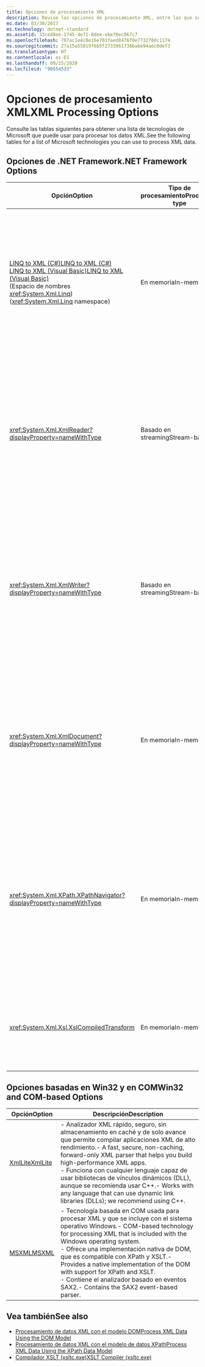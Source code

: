 ```yaml
---
title: Opciones de procesamiento XML
description: Revise las opciones de procesamiento XML, entre las que se incluyen LINQ to XML, XmlReader, XmlWriter, XmlDocument, XPathNavigator, XslCompiledTransform, XmlLite y MSXML.
ms.date: 03/30/2017
ms.technology: dotnet-standard
ms.assetid: 33ced8ee-1745-4e71-8dee-ebe70ec067c7
ms.openlocfilehash: 707ac1e4c8e16e701faed8476f0e773270dc1174
ms.sourcegitcommit: 27a15a55019f6b5f2733961738babe94aec0def3
ms.translationtype: HT
ms.contentlocale: es-ES
ms.lasthandoff: 09/15/2020
ms.locfileid: "90554533"
---
```

# <a name="xml-processing-options"></a><span data-ttu-id="ec39f-103">Opciones de procesamiento XML</span><span class="sxs-lookup"><span data-stu-id="ec39f-103">XML Processing Options</span></span>
<span data-ttu-id="ec39f-104">Consulte las tablas siguientes para obtener una lista de tecnologías de Microsoft que puede usar para procesar los datos XML.</span><span class="sxs-lookup"><span data-stu-id="ec39f-104">See the following tables for a list of Microsoft technologies you can use to process XML data.</span></span>  
  
## <a name="net-framework-options"></a><span data-ttu-id="ec39f-105">Opciones de .NET Framework</span><span class="sxs-lookup"><span data-stu-id="ec39f-105">.NET Framework Options</span></span>  
  
|<span data-ttu-id="ec39f-106">**Opción**</span><span class="sxs-lookup"><span data-stu-id="ec39f-106">**Option**</span></span>|<span data-ttu-id="ec39f-107">**Tipo de procesamiento**</span><span class="sxs-lookup"><span data-stu-id="ec39f-107">**Processing type**</span></span>|<span data-ttu-id="ec39f-108">**Descripción**</span><span class="sxs-lookup"><span data-stu-id="ec39f-108">**Description**</span></span>|  
|----------------|-------------------------|---------------------|  
|[<span data-ttu-id="ec39f-109">LINQ to XML (C#)</span><span class="sxs-lookup"><span data-stu-id="ec39f-109">LINQ to XML (C#)</span></span>](../../linq/linq-xml-overview.md) <br/> [<span data-ttu-id="ec39f-110">LINQ to XML (Visual Basic)</span><span class="sxs-lookup"><span data-stu-id="ec39f-110">LINQ to XML (Visual Basic)</span></span>](../../linq/linq-xml-overview.md) <br /><span data-ttu-id="ec39f-111">(Espacio de nombres <xref:System.Xml.Linq>)</span><span class="sxs-lookup"><span data-stu-id="ec39f-111">(<xref:System.Xml.Linq> namespace)</span></span>|<span data-ttu-id="ec39f-112">En memoria</span><span class="sxs-lookup"><span data-stu-id="ec39f-112">In-memory</span></span>|<span data-ttu-id="ec39f-113">- Basado en la tecnología Language Integrated Query (LINQ) de .NET Framework.</span><span class="sxs-lookup"><span data-stu-id="ec39f-113">-   Based on the .NET Framework Language-Integrated Query (LINQ) technology.</span></span><br /><span data-ttu-id="ec39f-114">- Proporciona una experiencia de consulta similar a SQL para objetos, datos relacionales y datos XML.</span><span class="sxs-lookup"><span data-stu-id="ec39f-114">-   Provides query experience that is similar to SQL for objects, relational data, and XML data.</span></span><br /><span data-ttu-id="ec39f-115">- Proporciona funcionalidades intuitivas de creación y transformación de documentos.</span><span class="sxs-lookup"><span data-stu-id="ec39f-115">-   Provides intuitive document creation and transformation capabilities.</span></span><br /><span data-ttu-id="ec39f-116">- Use esta opción si va a escribir código nuevo.</span><span class="sxs-lookup"><span data-stu-id="ec39f-116">-   Use this option if you're writing new code.</span></span>|  
|<xref:System.Xml.XmlReader?displayProperty=nameWithType>|<span data-ttu-id="ec39f-117">Basado en streaming</span><span class="sxs-lookup"><span data-stu-id="ec39f-117">Stream-based</span></span>|<span data-ttu-id="ec39f-118">- Proporciona un modo rápido, solo hacia delante y sin almacenamiento en caché de acceso a los datos XML.</span><span class="sxs-lookup"><span data-stu-id="ec39f-118">-   Provides a fast, non-cached, forward-only way to access XML data.</span></span><br /><span data-ttu-id="ec39f-119">- Puede crear objetos mediante el método <xref:System.Xml.XmlReader.Create%2A?displayProperty=nameWithType> y especificar el conjunto de características para habilitar en el objeto mediante la clase <xref:System.Xml.XmlReaderSettings>.</span><span class="sxs-lookup"><span data-stu-id="ec39f-119">-   You can create objects by using the <xref:System.Xml.XmlReader.Create%2A?displayProperty=nameWithType> method, and specify the set of features to enable on the object by using the <xref:System.Xml.XmlReaderSettings> class.</span></span>|  
|<xref:System.Xml.XmlWriter?displayProperty=nameWithType>|<span data-ttu-id="ec39f-120">Basado en streaming</span><span class="sxs-lookup"><span data-stu-id="ec39f-120">Stream-based</span></span>|<span data-ttu-id="ec39f-121">- Proporciona un modo rápido, solo hacia delante y sin almacenamiento en caché para generar los datos XML.</span><span class="sxs-lookup"><span data-stu-id="ec39f-121">-   Provides a fast, non-cached, forward-only way to generate XML data.</span></span><br /><span data-ttu-id="ec39f-122">- Puede crear objetos mediante el método <xref:System.Xml.XmlWriter.Create%2A?displayProperty=nameWithType> y especificar el conjunto de características para habilitar en el objeto mediante la clase <xref:System.Xml.XmlWriterSettings>.</span><span class="sxs-lookup"><span data-stu-id="ec39f-122">-   You can create objects by using the <xref:System.Xml.XmlWriter.Create%2A?displayProperty=nameWithType> method, and specify the set of features to enable on the object by using the <xref:System.Xml.XmlWriterSettings> class.</span></span>|  
|<xref:System.Xml.XmlDocument?displayProperty=nameWithType>|<span data-ttu-id="ec39f-123">En memoria</span><span class="sxs-lookup"><span data-stu-id="ec39f-123">In-memory</span></span>|<span data-ttu-id="ec39f-124">- Implementa el [nivel 1 principal del Modelo de objetos de documento (DOM) del W3C](https://www.w3.org/TR/REC-DOM-Level-1/level-one-core.html) y las recomendaciones [principales del nivel 2 del DOM](https://www.w3.org/TR/DOM-Level-2-Core/).</span><span class="sxs-lookup"><span data-stu-id="ec39f-124">-   Implements the [W3C Document Object Model (DOM) Level 1 Core](https://www.w3.org/TR/REC-DOM-Level-1/level-one-core.html) and [DOM Level 2 Core](https://www.w3.org/TR/DOM-Level-2-Core/) recommendations.</span></span><br /><span data-ttu-id="ec39f-125">- Puede crear, insertar, quitar y modificar los nodos mediante métodos y propiedades basándose en modelos DOM familiares.</span><span class="sxs-lookup"><span data-stu-id="ec39f-125">-   You can create, insert, remove, and modify nodes by using methods and properties based on the familiar DOM model.</span></span><br /><span data-ttu-id="ec39f-126">- Use esta opción si va a modificar el código existente que usa el DOM del W3C.</span><span class="sxs-lookup"><span data-stu-id="ec39f-126">-   Use this option if you're modifying existing code that utilizes the W3C DOM.</span></span>|  
|<xref:System.Xml.XPath.XPathNavigator?displayProperty=nameWithType>|<span data-ttu-id="ec39f-127">En memoria</span><span class="sxs-lookup"><span data-stu-id="ec39f-127">In-memory</span></span>|<span data-ttu-id="ec39f-128">- Ofrece varias opciones de edición y navegación mediante un modelo de cursores.</span><span class="sxs-lookup"><span data-stu-id="ec39f-128">-   Offers several editing options and navigation capabilities using a cursor model.</span></span><br /><span data-ttu-id="ec39f-129">- Los documentos XML pueden estar contenidos en un objeto <xref:System.Xml.XPath.XPathDocument> o <xref:System.Xml.XmlDocument>.</span><span class="sxs-lookup"><span data-stu-id="ec39f-129">-   XML documents can be contained in an <xref:System.Xml.XPath.XPathDocument> or <xref:System.Xml.XmlDocument> object.</span></span><br /><span data-ttu-id="ec39f-130">- Proporciona un excelente rendimiento para el procesamiento de solo lectura de XML.</span><span class="sxs-lookup"><span data-stu-id="ec39f-130">-   Provides excellent performance for read-only processing of XML.</span></span><br /><span data-ttu-id="ec39f-131">- Use esta opción si va a modificar el código existente con consultas XPath o transformaciones XSLT.</span><span class="sxs-lookup"><span data-stu-id="ec39f-131">-   Use this option if you're modifying existing code with XPath queries or XSLT transformations.</span></span>|  
|<xref:System.Xml.Xsl.XslCompiledTransform>|<span data-ttu-id="ec39f-132">En memoria</span><span class="sxs-lookup"><span data-stu-id="ec39f-132">In-memory</span></span>|<span data-ttu-id="ec39f-133">- Proporciona opciones para transformar los datos XML mediante transformaciones XSL.</span><span class="sxs-lookup"><span data-stu-id="ec39f-133">-   Provides options for transforming XML data using XSL transformations.</span></span><br /><span data-ttu-id="ec39f-134">- El [compilador XSLT (xsltc.exe)](xslt-compiler-xsltc-exe.md) permite hacer referencia a las transformaciones precompiladas de la aplicación.</span><span class="sxs-lookup"><span data-stu-id="ec39f-134">-   The [XSLT Compiler (xsltc.exe)](xslt-compiler-xsltc-exe.md) lets you reference pre-compiled transformations in your app.</span></span>|  
  
## <a name="win32-and-com-based-options"></a><span data-ttu-id="ec39f-135">Opciones basadas en Win32 y en COM</span><span class="sxs-lookup"><span data-stu-id="ec39f-135">Win32 and COM-based Options</span></span>  
  
|<span data-ttu-id="ec39f-136">**Opción**</span><span class="sxs-lookup"><span data-stu-id="ec39f-136">**Option**</span></span>|<span data-ttu-id="ec39f-137">**Descripción**</span><span class="sxs-lookup"><span data-stu-id="ec39f-137">**Description**</span></span>|  
|----------------|---------------------|  
|<span data-ttu-id="ec39f-138">[XmlLite](/previous-versions/windows/desktop/ms752872(v=vs.85))</span><span class="sxs-lookup"><span data-stu-id="ec39f-138">[XmlLite](/previous-versions/windows/desktop/ms752872(v=vs.85))</span></span>|<span data-ttu-id="ec39f-139">- Analizador XML rápido, seguro, sin almacenamiento en caché y de solo avance que permite compilar aplicaciones XML de alto rendimiento.</span><span class="sxs-lookup"><span data-stu-id="ec39f-139">-   A fast, secure, non-caching, forward-only XML parser that helps you build high-performance XML apps.</span></span><br /><span data-ttu-id="ec39f-140">- Funciona con cualquier lenguaje capaz de usar bibliotecas de vínculos dinámicos (DLL), aunque se recomienda usar C++.</span><span class="sxs-lookup"><span data-stu-id="ec39f-140">-   Works with any language that can use dynamic link libraries (DLLs); we recommend using C++.</span></span>|  
|<span data-ttu-id="ec39f-141">[MSXML](/previous-versions/windows/desktop/ms763742(v=vs.85))</span><span class="sxs-lookup"><span data-stu-id="ec39f-141">[MSXML](/previous-versions/windows/desktop/ms763742(v=vs.85))</span></span>|<span data-ttu-id="ec39f-142">- Tecnología basada en COM usada para procesar XML y que se incluye con el sistema operativo Windows.</span><span class="sxs-lookup"><span data-stu-id="ec39f-142">-   COM-based technology for processing XML that is included with the Windows operating system.</span></span><br /><span data-ttu-id="ec39f-143">- Ofrece una implementación nativa de DOM, que es compatible con XPath y XSLT.</span><span class="sxs-lookup"><span data-stu-id="ec39f-143">-   Provides a native implementation of the DOM with support for XPath and XSLT.</span></span><br /><span data-ttu-id="ec39f-144">- Contiene el analizador basado en eventos SAX2.</span><span class="sxs-lookup"><span data-stu-id="ec39f-144">-   Contains the SAX2 event-based parser.</span></span>|  
  
## <a name="see-also"></a><span data-ttu-id="ec39f-145">Vea también</span><span class="sxs-lookup"><span data-stu-id="ec39f-145">See also</span></span>

- [<span data-ttu-id="ec39f-146">Procesamiento de datos XML con el modelo DOM</span><span class="sxs-lookup"><span data-stu-id="ec39f-146">Process XML Data Using the DOM Model</span></span>](process-xml-data-using-the-dom-model.md)
- [<span data-ttu-id="ec39f-147">Procesamiento de datos XML con el modelo de datos XPath</span><span class="sxs-lookup"><span data-stu-id="ec39f-147">Process XML Data Using the XPath Data Model</span></span>](process-xml-data-using-the-xpath-data-model.md)
- [<span data-ttu-id="ec39f-148">Compilador XSLT (xsltc.exe)</span><span class="sxs-lookup"><span data-stu-id="ec39f-148">XSLT Compiler (xsltc.exe)</span></span>](xslt-compiler-xsltc-exe.md)

